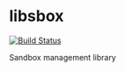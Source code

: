 # libsbox
[![Build Status](https://travis-ci.org/Forestryks/libsbox.svg?branch=master)](https://travis-ci.org/Forestryks/libsbox)

Sandbox management library
